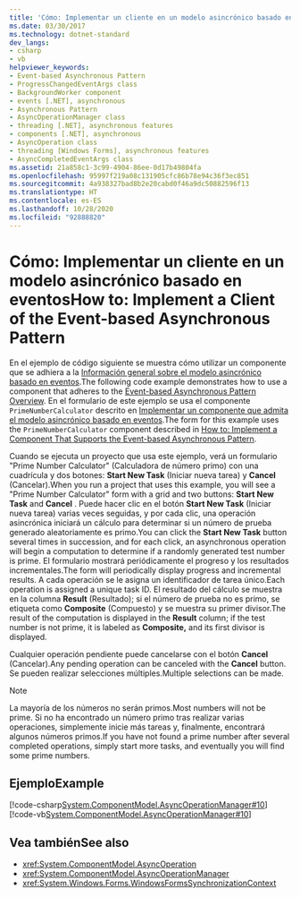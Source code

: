 ```yaml
---
title: 'Cómo: Implementar un cliente en un modelo asincrónico basado en eventos'
ms.date: 03/30/2017
ms.technology: dotnet-standard
dev_langs:
- csharp
- vb
helpviewer_keywords:
- Event-based Asynchronous Pattern
- ProgressChangedEventArgs class
- BackgroundWorker component
- events [.NET], asynchronous
- Asynchronous Pattern
- AsyncOperationManager class
- threading [.NET], asynchronous features
- components [.NET], asynchronous
- AsyncOperation class
- threading [Windows Forms], asynchronous features
- AsyncCompletedEventArgs class
ms.assetid: 21a858c1-3c99-4904-86ee-0d17b49804fa
ms.openlocfilehash: 95997f219a08c131905cfc86b78e94c36f3ec851
ms.sourcegitcommit: 4a938327bad8b2e20cabd0f46a9dc50882596f13
ms.translationtype: HT
ms.contentlocale: es-ES
ms.lasthandoff: 10/28/2020
ms.locfileid: "92888820"
---
```

# <a name="how-to-implement-a-client-of-the-event-based-asynchronous-pattern"></a><span data-ttu-id="c6d87-102">Cómo: Implementar un cliente en un modelo asincrónico basado en eventos</span><span class="sxs-lookup"><span data-stu-id="c6d87-102">How to: Implement a Client of the Event-based Asynchronous Pattern</span></span>
<span data-ttu-id="c6d87-103">En el ejemplo de código siguiente se muestra cómo utilizar un componente que se adhiera a la [Información general sobre el modelo asincrónico basado en eventos](event-based-asynchronous-pattern-overview.md).</span><span class="sxs-lookup"><span data-stu-id="c6d87-103">The following code example demonstrates how to use a component that adheres to the [Event-based Asynchronous Pattern Overview](event-based-asynchronous-pattern-overview.md).</span></span> <span data-ttu-id="c6d87-104">En el formulario de este ejemplo se usa el componente `PrimeNumberCalculator` descrito en [Implementar un componente que admita el modelo asincrónico basado en eventos](component-that-supports-the-event-based-asynchronous-pattern.md).</span><span class="sxs-lookup"><span data-stu-id="c6d87-104">The form for this example uses the `PrimeNumberCalculator` component described in [How to: Implement a Component That Supports the Event-based Asynchronous Pattern](component-that-supports-the-event-based-asynchronous-pattern.md).</span></span>  
  
 <span data-ttu-id="c6d87-105">Cuando se ejecuta un proyecto que usa este ejemplo, verá un formulario "Prime Number Calculator" (Calculadora de número primo) con una cuadrícula y dos botones: **Start New Task** (Iniciar nueva tarea) y **Cancel** (Cancelar).</span><span class="sxs-lookup"><span data-stu-id="c6d87-105">When you run a project that uses this example, you will see a "Prime Number Calculator" form with a grid and two buttons: **Start New Task** and **Cancel** .</span></span> <span data-ttu-id="c6d87-106">Puede hacer clic en el botón **Start New Task** (Iniciar nueva tarea) varias veces seguidas, y por cada clic, una operación asincrónica iniciará un cálculo para determinar si un número de prueba generado aleatoriamente es primo.</span><span class="sxs-lookup"><span data-stu-id="c6d87-106">You can click the **Start New Task** button several times in succession, and for each click, an asynchronous operation will begin a computation to determine if a randomly generated test number is prime.</span></span> <span data-ttu-id="c6d87-107">El formulario mostrará periódicamente el progreso y los resultados incrementales.</span><span class="sxs-lookup"><span data-stu-id="c6d87-107">The form will periodically display progress and incremental results.</span></span> <span data-ttu-id="c6d87-108">A cada operación se le asigna un identificador de tarea único.</span><span class="sxs-lookup"><span data-stu-id="c6d87-108">Each operation is assigned a unique task ID.</span></span> <span data-ttu-id="c6d87-109">El resultado del cálculo se muestra en la columna **Result** (Resultado); si el número de prueba no es primo, se etiqueta como **Composite** (Compuesto) y se muestra su primer divisor.</span><span class="sxs-lookup"><span data-stu-id="c6d87-109">The result of the computation is displayed in the **Result** column; if the test number is not prime, it is labeled as **Composite,** and its first divisor is displayed.</span></span>  
  
 <span data-ttu-id="c6d87-110">Cualquier operación pendiente puede cancelarse con el botón **Cancel** (Cancelar).</span><span class="sxs-lookup"><span data-stu-id="c6d87-110">Any pending operation can be canceled with the **Cancel** button.</span></span> <span data-ttu-id="c6d87-111">Se pueden realizar selecciones múltiples.</span><span class="sxs-lookup"><span data-stu-id="c6d87-111">Multiple selections can be made.</span></span>  
  
> [!NOTE]
> <span data-ttu-id="c6d87-112">La mayoría de los números no serán primos.</span><span class="sxs-lookup"><span data-stu-id="c6d87-112">Most numbers will not be prime.</span></span> <span data-ttu-id="c6d87-113">Si no ha encontrado un número primo tras realizar varias operaciones, simplemente inicie más tareas y, finalmente, encontrará algunos números primos.</span><span class="sxs-lookup"><span data-stu-id="c6d87-113">If you have not found a prime number after several completed operations, simply start more tasks, and eventually you will find some prime numbers.</span></span>  
  
## <a name="example"></a><span data-ttu-id="c6d87-114">Ejemplo</span><span class="sxs-lookup"><span data-stu-id="c6d87-114">Example</span></span>  
 [!code-csharp[System.ComponentModel.AsyncOperationManager#10](snippets/component-that-supports-the-event-based-asynchronous-pattern/csharp/primenumbercalculatormain.cs#10)]
 [!code-vb[System.ComponentModel.AsyncOperationManager#10](snippets/component-that-supports-the-event-based-asynchronous-pattern/vb/primenumbercalculatormain.vb#10)]  
  
## <a name="see-also"></a><span data-ttu-id="c6d87-115">Vea también</span><span class="sxs-lookup"><span data-stu-id="c6d87-115">See also</span></span>

- <xref:System.ComponentModel.AsyncOperation>
- <xref:System.ComponentModel.AsyncOperationManager>
- <xref:System.Windows.Forms.WindowsFormsSynchronizationContext>
